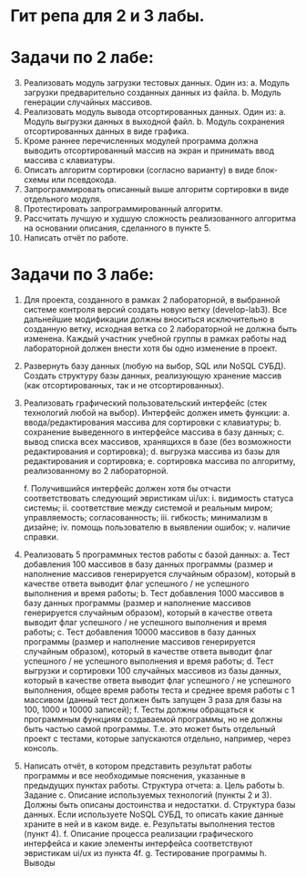 # Гит репа для 2 и 3 лабы. 

# Задачи по 2 лабе:
3.	Реализовать модуль загрузки тестовых данных. Один из:
  a.	Модуль загрузки предварительно созданных данных из файла.
  b.	Модуль генерации случайных массивов.
4.	Реализовать модуль вывода отсортированных данных. Один из:
  a.	Модуль выгрузки данных в выходной файл.
  b.	Модуль сохранения отсортированных данных в виде графика.
5.	Кроме раннее перечисленных модулей программа должна выводить отсортированный массив на экран и принимать ввод массива с клавиатуры.
6.	Описать алгоритм сортировки (согласно варианту) в виде блок-схемы или псевдокода.
7.	Запрограммировать описанный выше алгоритм сортировки в виде отдельного модуля.
8.	Протестировать запрограммированный алгоритм.
9.	Рассчитать лучшую и худшую сложность реализованного алгоритма на основании описания, сделанного в пункте 5.
10.	Написать отчёт по работе.


# Задачи по 3 лабе:
1.	Для проекта, созданного в рамках 2 лабораторной, в выбранной системе контроля версий создать новую ветку (develop-lab3). Все дальнейшие модификации должны вноситься исключительно в созданную ветку, исходная ветка со 2 лабораторной не должна быть изменена. Каждый участник учебной группы в рамках работы над лабораторной должен внести хотя бы одно изменение в проект.
2.	Развернуть базу данных (любую на выбор, SQL или NoSQL СУБД). Создать структуру базы данных, реализующую хранение массив (как отсортированных, так и не отсортированных).
3.	Реализовать графический пользовательский интерфейс (стек технологий любой на выбор). Интерфейс должен иметь функции:
	a. ввода/редактирования массива для сортировки с клавиатуры;
	b. сохранение выведенного в интерфейсе массива в базу данных;
	c. вывод списка всех массивов, хранящихся в базе (без возможности редактирования и сортировка);
	d. выгрузка массива из базы для редактирования и сортировка;
	e. сортировка массива по алгоритму, реализованному во 2 лабораторной.

	f. Получившийся интерфейс должен хотя бы отчасти соответствовать следующий эвристикам ui/ux:
		i. видимость статуса системы;
		ii. соответствие между системой и реальным миром; управляемость; согласованность;
		iii. гибкость; минимализм в дизайне;
		iv. помощь пользователю в выявлении ошибок;
		v. наличие справки.
5.	Реализовать 5 программных тестов работы с базой данных:
	a. Тест добавления 100 массивов в базу данных программы (размер и наполнение массивов генерируется случайным образом), который в качестве ответа выводит флаг успешного / не успешного выполнения и время работы;
	b. Тест добавления 1000 массивов в базу данных программы (размер и наполнение массивов генерируется случайным образом), который в качестве ответа выводит флаг успешного / не успешного выполнения и время работы;
	c. Тест добавления 10000 массивов в базу данных программы (размер и наполнение массивов генерируется случайным образом), который в качестве ответа выводит флаг успешного / не успешного выполнения и время работы;
	d. Тест выгрузки и сортировки 100 случайных массивов из базы данных, который в качестве ответа выводит флаг успешного / не успешного выполнения, общее время работы теста и среднее время работы с 1 массивом (данный тест должен быть запущен 3 раза для базы на 100, 1000 и 10000 записей);
	f. Тесты должны обращаться к программным функциям создаваемой программы, но не должны быть частью самой программы. Т.е. это может быть отдельный проект с тестами, которые запускаются отдельно, например, через консоль.
6.	Написать отчёт, в котором представить результат работы программы и все необходимые пояснения, указанные в предыдущих пунктах работы. Структура отчета:
	a. Цель работы
	b. Задание
	c. Описание используемых технологий (пункты 2 и 3). Должны быть описаны достоинства и недостатки.
	d. Структура базы данных. Если используете NoSQL СУБД, то описать какие данные храните в ней и в каком виде.
	e. Результаты выполнения тестов (пункт 4).
	f. Описание процесса реализации графического интерфейса и какие элементы интерфейса соответствуют эвристикам ui/ux из пункта 4f.
	g. Тестирование программы
	h. Выводы
